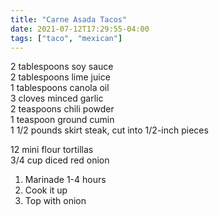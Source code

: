 ```yaml
---
title: "Carne Asada Tacos"
date: 2021-07-12T17:29:55-04:00
tags: ["taco", "mexican"]
---
```


2 tablespoons soy sauce \
2 tablespoons lime juice \
1 tablespoons canola oil \
3 cloves minced garlic \
2 teaspoons chili powder \
1 teaspoon ground cumin \
1 1/2 pounds skirt steak, cut into 1/2-inch pieces

12 mini flour tortillas \
3/4 cup diced red onion

1. Marinade 1-4 hours
2. Cook it up
3. Top with onion
